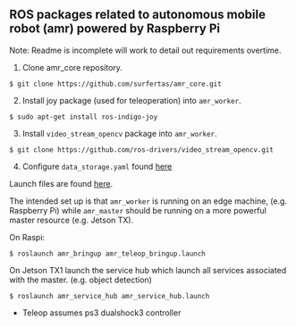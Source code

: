 ROS packages related to autonomous mobile robot (amr) powered by Raspberry Pi
---

Note: Readme is incomplete will work to detail out requirements overtime.

1. Clone amr_core repository. 
```
$ git clone https://github.com/surfertas/amr_core.git
```
2. Install joy package (used for teleoperation) into `amr_worker`.
```
$ sudo apt-get install ros-indigo-joy
```
3. Install `video_stream_opencv` package into `amr_worker`.
```
$ git clone https://github.com/ros-drivers/video_stream_opencv.git
```
4. Configure `data_storage.yaml` found [here](https://github.com/surfertas/amr_core/tree/master/amr_worker/amr_data_processor/config)

Launch files are found [here](https://github.com/surfertas/amr_core/tree/master/amr_worker/amr_bringup/launch).

The intended set up is that `amr_worker` is running on an edge machine, (e.g.
Raspberry Pi) while `amr_master` should be running on a more powerful master
resource (e.g. Jetson TX).

On Raspi:
```
$ roslaunch amr_bringup amr_teleop_bringup.launch
```

On Jetson TX1 launch the service hub which launch all services associated with
the master. (e.g. object detection)
```
$ roslaunch amr_service_hub amr_service_hub.launch
```

* Teleop assumes ps3 dualshock3 controller

